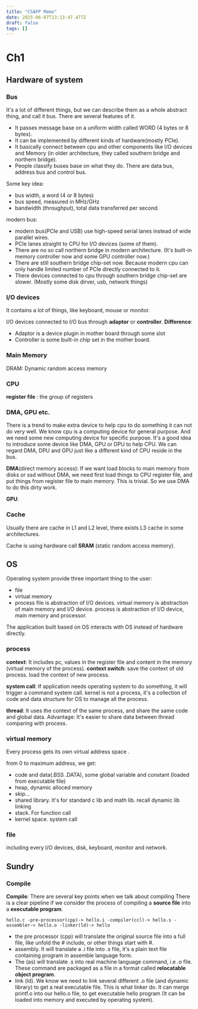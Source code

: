 ```yaml
---
title: "CSAPP Memo"
date: 2025-06-07T13:13:47.477Z
draft: false
tags: []
---
```


# Ch1
## Hardware of system
### Bus
It's a lot of different things, but we can describe them as a whole abstract thing, and call it bus.
There are several features of it.
- It passes message base on a uniform width called WORD (4 bytes or 8 bytes).
- It can be implemented by different kinds of hardware(mostly PCIe). 
- It basically connect between cpu and other components like I/O devices and Memory (in older architecture, they called southern bridge and northern bridge).
- People classify buses base on what they do. There are data bus, address bus and control bus.

Some key idea: 
- bus width, a word (4 or 8 bytes)
- bus speed, measured in MHz/GHz
- bandwidth (throughput), total data transferred per second.

modern bus: 
- modern bus(PCIe and USB) use high-speed serial lanes instead of wide parallel wires.
- PCIe lanes straight to CPU for I/O devices (some of them).
- There are no so call northern bridge in modern architecture.  (It's built-in memory controller now and some GPU controller now.)
- There are still southern bridge chip-set now. Because modern cpu can only handle limited number of PCIe directly connected to it. 
- There devices connected to cpu through southern bridge chip-set are slower. (Mostly some disk dirver, usb, network things)

### I/O devices 
It contains a lot of things, like keyboard, mouse or monitor.

I/O devices connected to I/O bus through **adaptor**
or **controller**.
**Difference**:
- Adaptor is a device plugin in mother board through some slot
- Controller is some built-in chip set in the mother board.
### Main Memory
DRAM: Dynamic random access memory
### CPU
**register file** : the group of registers

### DMA, GPU etc.
There is a trend to make extra device to help cpu to do something it can not do very well. We know cpu is a computing device for general purpose. And we need some new computing device for specific purpose. It's a good idea to introduce some device like DMA, GPU or DPU to help CPU. We can regard DMA, DPU and GPU just like a different kind of CPU reside in the bus.

**DMA**(direct memory access): If we want load blocks to main memory from disks or ssd without DMA, we need first load things to CPU register file, and put things from register file to main memory. This is trivial.  So we use DMA to do this dirty work.

**GPU**: 


### Cache
Usually there are cache in L1 and L2 level, there exists L3 cache in some architectures.

Cache is using hardware call **SRAM** (static random access memory).

## OS
Operating system provide three important thing to the user: 
- file
- virtual memory
- process
file is abstraction of I/O devices.
virtual memory is abstraction of main memory and I/O device.
process is abstraction of I/O device, main memory and processor. 

The application built based on OS interacts with OS instead of hardware directly. 

### process
**context**: It includes pc, values in the register file and content in the memory (virtual memory of the process).
**context switch**: save the context of old process. load the context of new process.

**system call**: If application needs operating system to do something, it will trigger a command system call. kernel is not a process, it's a collection of code and data structure for OS to manage all the process.

**thread**: It uses the context of the same process, and share the same code and global data. Advantage: It's easier to share data between thread comparing with process.

### virtual memory
Every process gets its own virtual address space .

from 0 to maximum address, we get:
- code and data(.BSS .DATA), some global variable and constant (loaded from executable file)
- heap, dynamic alloced memory
- skip...
- shared library. It's for standard c lib and math lib. recall dynamic lib linking
- stack. For function call
- kernel space. system call

### file
including every I/O devices, disk, keyboard, monitor and network.
## Sundry
### Compile
**Compile**: There are several key points when we talk about compiling
There is a clear pipeline if we consider the process of compiling a **source file** into a **executable program**. 

```
hello.c -pre-processor(cpp)-> hello.i -compiler(ccl)-> hello.s -assembler-> hello.o -linker(ld)-> hello
```

- the pre processor (cpp) will translate the original source file into a full file, like unfold the # include, or other things start with #. 
- assembly. It will translate a .i file into .s file, it's a plain text file containing program in assemble language form. 
- The (as) will translate .s into real machine language command, i.e .o file. These command are packaged as a file in a format called **relocatable object program**.
- link (ld). We know we need to link several different .o file (and dynamic library) to get a real executable file. This is what linker do. It can merge printf.o into our hello.o file, to get executable hello program (It can be loaded into memory and executed by operating system).